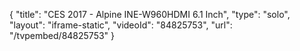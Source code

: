 {
    "title": "CES 2017 - Alpine INE-W960HDMI 6.1 Inch",
    "type": "solo",
    "layout": "iframe-static",
    "videoId": "84825753",
    "url": "\/tvpembed\/84825753"
}